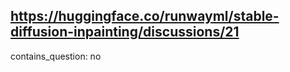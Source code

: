 ## https://huggingface.co/runwayml/stable-diffusion-inpainting/discussions/21

contains_question: no